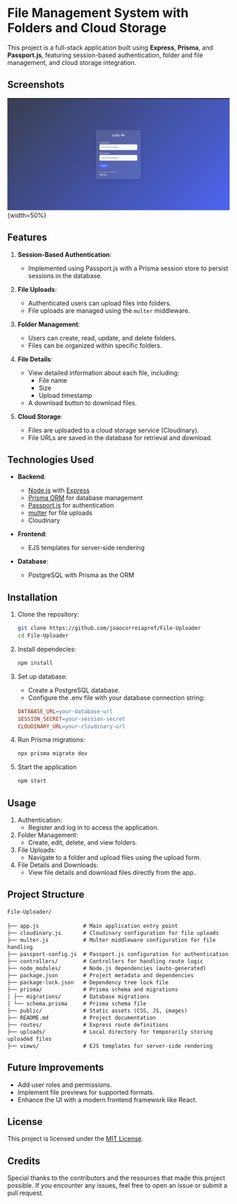 # File Management System with Folders and Cloud Storage

This project is a full-stack application built using **Express**, **Prisma**, and **Passport.js**, featuring session-based authentication, folder and file management, and cloud storage integration.

## Screenshots

![Project Screenshot](public/images/log-in.png)
{width=50%}

## Features

1. **Session-Based Authentication**:

   - Implemented using Passport.js with a Prisma session store to persist sessions in the database.

2. **File Uploads**:

   - Authenticated users can upload files into folders.
   - File uploads are managed using the `multer` middleware.

3. **Folder Management**:

   - Users can create, read, update, and delete folders.
   - Files can be organized within specific folders.

4. **File Details**:

   - View detailed information about each file, including:
     - File name
     - Size
     - Upload timestamp
   - A download button to download files.

5. **Cloud Storage**:
   - Files are uploaded to a cloud storage service (Cloudinary).
   - File URLs are saved in the database for retrieval and download.

## Technologies Used

- **Backend**:

  - [Node.js](https://nodejs.org/) with [Express](https://expressjs.com/)
  - [Prisma ORM](https://www.prisma.io/) for database management
  - [Passport.js](http://www.passportjs.org/) for authentication
  - [multer](https://github.com/expressjs/multer) for file uploads
  - Cloudinary

- **Frontend**:

  - EJS templates for server-side rendering

- **Database**:
  - PostgreSQL with Prisma as the ORM

## Installation

1. Clone the repository:

   ```bash
   git clone https://github.com/joaocorreiaprof/File-Uploader
   cd File-Uploader

   ```

2. Install dependecies:

   ```bash
   npm install

   ```

3. Set up database:

   - Create a PostgreSQL database.
   - Configure the .env file with your database connection string:

   ```makefile
   DATABASE_URL=your-database-url
   SESSION_SECRET=your-session-secret
   CLOUDINARY_URL=your-cloudinary-url

   ```

4. Run Prisma migrations:

   ```bash
   npx prisma migrate dev

   ```

5. Start the application
   ```bash
   npm start
   ```

## Usage

1. Authentication:
   - Register and log in to access the application.
2. Folder Management:
   - Create, edit, delete, and view folders.
3. File Uploads:
   - Navigate to a folder and upload files using the upload form.
4. File Details and Downloads:
   - View file details and download files directly from the app.

## Project Structure

```plaintest
File-Uploader/

├── app.js              # Main application entry point
├── cloudinary.js       # Cloudinary configuration for file uploads
├── multer.js           # Multer middleware configuration for file handling
├── passport-config.js  # Passport.js configuration for authentication
├── controllers/        # Controllers for handling route logic
├── node_modules/       # Node.js dependencies (auto-generated)
├── package.json        # Project metadata and dependencies
├── package-lock.json   # Dependency tree lock file
├── prisma/             # Prisma schema and migrations
│ ├── migrations/       # Database migrations
│ └── schema.prisma     # Prisma schema file
├── public/             # Static assets (CSS, JS, images)
├── README.md           # Project documentation
├── routes/             # Express route definitions
├── uploads/            # Local directory for temporarily storing uploaded files
├── views/              # EJS templates for server-side rendering

```

## Future Improvements

- Add user roles and permissions.
- Implement file previews for supported formats.
- Enhance the UI with a modern frontend framework like React.

## License

This project is licensed under the [MIT License](https://opensource.org/license/mit).

## Credits

Special thanks to the contributors and the resources that made this project possible. If you encounter any issues, feel free to open an issue or submit a pull request.
